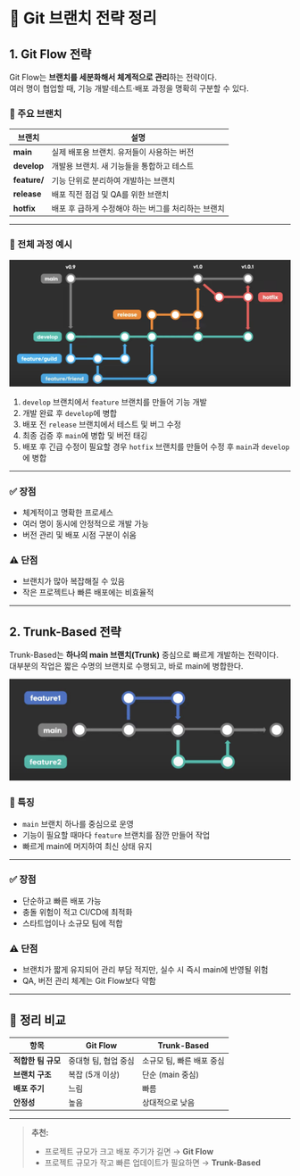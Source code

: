 # 🧭 Git 브랜치 전략 정리

## 1. Git Flow 전략

Git Flow는 **브랜치를 세분화해서 체계적으로 관리**하는 전략이다.  
여러 명이 협업할 때, 기능 개발·테스트·배포 과정을 명확히 구분할 수 있다.

### 🔹 주요 브랜치

| 브랜치 | 설명 |
|---------|------|
| **main** | 실제 배포용 브랜치. 유저들이 사용하는 버전 |
| **develop** | 개발용 브랜치. 새 기능들을 통합하고 테스트 |
| **feature/** | 기능 단위로 분리하여 개발하는 브랜치 |
| **release** | 배포 직전 점검 및 QA를 위한 브랜치 |
| **hotfix** | 배포 후 급하게 수정해야 하는 버그를 처리하는 브랜치 |

---

### 🔸 전체 과정 예시

![Git Flow 전체 과정](./img/git-flow.png)

1. `develop` 브랜치에서 `feature` 브랜치를 만들어 기능 개발  
2. 개발 완료 후 `develop`에 병합  
3. 배포 전 `release` 브랜치에서 테스트 및 버그 수정  
4. 최종 검증 후 `main`에 병합 및 버전 태깅  
5. 배포 후 긴급 수정이 필요할 경우 `hotfix` 브랜치를 만들어 수정 후 `main`과 `develop`에 병합  

---

### ✅ 장점
- 체계적이고 명확한 프로세스  
- 여러 명이 동시에 안정적으로 개발 가능  
- 버전 관리 및 배포 시점 구분이 쉬움  

### ⚠️ 단점
- 브랜치가 많아 복잡해질 수 있음  
- 작은 프로젝트나 빠른 배포에는 비효율적  

---

## 2. Trunk-Based 전략

Trunk-Based는 **하나의 main 브랜치(Trunk)** 중심으로 빠르게 개발하는 전략이다.  
대부분의 작업은 짧은 수명의 브랜치로 수행되고, 바로 main에 병합한다.

![Trunk-Based 예시](./img/Trunk-based.png)

### 🔹 특징
- `main` 브랜치 하나를 중심으로 운영  
- 기능이 필요할 때마다 `feature` 브랜치를 잠깐 만들어 작업  
- 빠르게 main에 머지하여 최신 상태 유지  

---

### ✅ 장점
- 단순하고 빠른 배포 가능  
- 충돌 위험이 적고 CI/CD에 최적화  
- 스타트업이나 소규모 팀에 적합  

### ⚠️ 단점
- 브랜치가 짧게 유지되어 관리 부담 적지만, 실수 시 즉시 main에 반영될 위험  
- QA, 버전 관리 체계는 Git Flow보다 약함  

---

## 📌 정리 비교

| 항목 | Git Flow | Trunk-Based |
|------|-----------|--------------|
| **적합한 팀 규모** | 중대형 팀, 협업 중심 | 소규모 팀, 빠른 배포 중심 |
| **브랜치 구조** | 복잡 (5개 이상) | 단순 (main 중심) |
| **배포 주기** | 느림 | 빠름 |
| **안정성** | 높음 | 상대적으로 낮음 |

---

> **추천:**  
> - 프로젝트 규모가 크고 배포 주기가 길면 → **Git Flow**  
> - 프로젝트 규모가 작고 빠른 업데이트가 필요하면 → **Trunk-Based**
